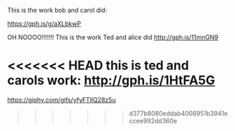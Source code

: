 This is the work bob and carol did:

https://gph.is/g/aXLbkwP


OH NOOOO!!!!!!!
This is the work Ted and alice did 
http://gph.is/11mnGN9

<<<<<<< HEAD
this is ted and carols work:
http://gph.is/1HtFA5G
=======

https://giphy.com/gifs/yfyFTllQ28z5u

>>>>>>> d377b8080eddab4006951b3941eccee992dd360e
